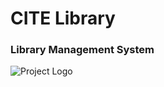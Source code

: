 <html>
    <h1>CITE Library</h1>
    <h3>Library Management System</h3>
    <img src="[./ProjectV/images/logo.png](https://github.com/sauravtand/Digital-Library/blob/main/ProjectV/images/logo.PNG)" alt="Project Logo">
</html>
